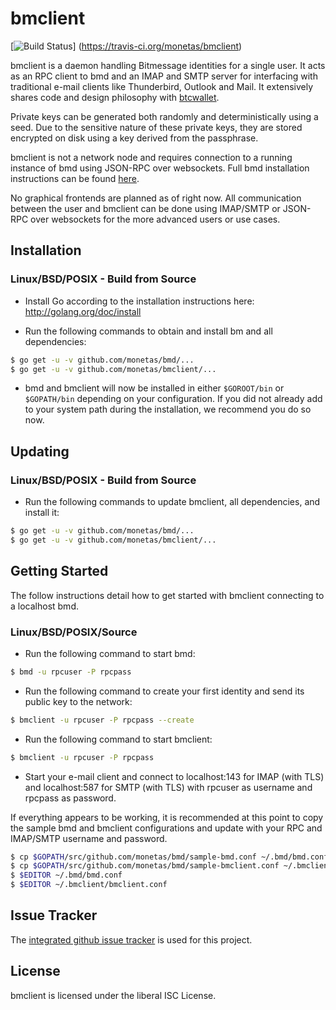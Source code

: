 bmclient
========

[![Build Status](https://travis-ci.org/monetas/bmclient.png?branch=master)]
(https://travis-ci.org/monetas/bmclient)

bmclient is a daemon handling Bitmessage identities for a single user. It acts
as an RPC client to bmd and an IMAP and SMTP server for interfacing with
traditional e-mail clients like Thunderbird, Outlook and Mail. It extensively
shares code and design philosophy with [btcwallet](https://github.com/btcsuite/btcwallet).

Private keys can be generated both randomly and deterministically using a seed.
Due to the sensitive nature of these private keys, they are stored encrypted
on disk using a key derived from the passphrase.

bmclient is not a network node and requires connection to a running instance of
bmd using JSON-RPC over websockets. Full bmd installation instructions can be
found [here](https://github.com/monetas/bmd).

No graphical frontends are planned as of right now. All communication between
the user and bmclient can be done using IMAP/SMTP or JSON-RPC over websockets
for the more advanced users or use cases.

## Installation

### Linux/BSD/POSIX - Build from Source

- Install Go according to the installation instructions here:
  http://golang.org/doc/install

- Run the following commands to obtain and install bm and all
  dependencies:
```bash
$ go get -u -v github.com/monetas/bmd/...
$ go get -u -v github.com/monetas/bmclient/...
```

- bmd and bmclient will now be installed in either ```$GOROOT/bin``` or
  ```$GOPATH/bin``` depending on your configuration. If you did not already
  add to your system path during the installation, we recommend you do so now.

## Updating

### Linux/BSD/POSIX - Build from Source

- Run the following commands to update bmclient, all dependencies, and install it:

```bash
$ go get -u -v github.com/monetas/bmd/...
$ go get -u -v github.com/monetas/bmclient/...
```

## Getting Started

The follow instructions detail how to get started with bmclient connecting to a
localhost bmd.

### Linux/BSD/POSIX/Source

- Run the following command to start bmd:

```bash
$ bmd -u rpcuser -P rpcpass
```

- Run the following command to create your first identity and send its public
  key to the network:

```bash
$ bmclient -u rpcuser -P rpcpass --create
```

- Run the following command to start bmclient:

```bash
$ bmclient -u rpcuser -P rpcpass
```

- Start your e-mail client and connect to localhost:143 for IMAP (with TLS) and
  localhost:587 for SMTP (with TLS) with rpcuser as username and rpcpass as
  password.

If everything appears to be working, it is recommended at this point to copy the
sample bmd and bmclient configurations and update with your RPC and IMAP/SMTP
username and password.

```bash
$ cp $GOPATH/src/github.com/monetas/bmd/sample-bmd.conf ~/.bmd/bmd.conf
$ cp $GOPATH/src/github.com/monetas/bmd/sample-bmclient.conf ~/.bmclient/bmclient.conf
$ $EDITOR ~/.bmd/bmd.conf
$ $EDITOR ~/.bmclient/bmclient.conf
```

## Issue Tracker

The [integrated github issue tracker](https://github.com/monetas/bmclient/issues)
is used for this project.

## License

bmclient is licensed under the liberal ISC License.
